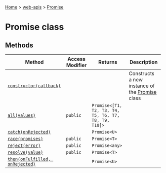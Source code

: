 [Home](./index) &gt; [web-apis](web-apis.md) &gt; [Promise](web-apis.promise.md)

# Promise class

## Methods

|  Method | Access Modifier | Returns | Description |
|  --- | --- | --- | --- |
|  [`constructor(callback)`](web-apis.promise.constructor.md) |  |  | Constructs a new instance of the [Promise](web-apis.promise.md) class |
|  [`all(values)`](web-apis.promise.all.md) | `public` | `Promise<[T1, T2, T3, T4, T5, T6, T7, T8, T9, T10]>` |  |
|  [`catch(onRejected)`](web-apis.promise.catch.md) |  | `Promise<U>` |  |
|  [`race(promises)`](web-apis.promise.race.md) | `public` | `Promise<T>` |  |
|  [`reject(error)`](web-apis.promise.reject.md) | `public` | `Promise<any>` |  |
|  [`resolve(value)`](web-apis.promise.resolve.md) | `public` | `Promise<T>` |  |
|  [`then(onFulfilled, onRejected)`](web-apis.promise.then.md) |  | `Promise<U>` |  |

